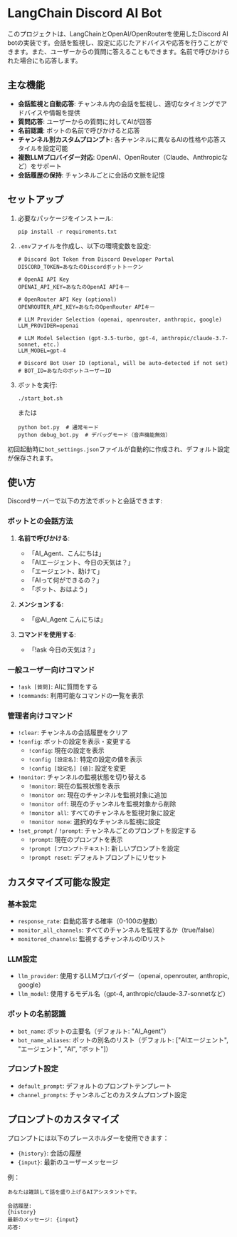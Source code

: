 # LangChain Discord AI Bot

このプロジェクトは、LangChainとOpenAI/OpenRouterを使用したDiscord AI botの実装です。会話を監視し、設定に応じたアドバイスや応答を行うことができます。また、ユーザーからの質問に答えることもできます。名前で呼びかけられた場合にも応答します。

## 主な機能

- **会話監視と自動応答**: チャンネル内の会話を監視し、適切なタイミングでアドバイスや情報を提供
- **質問応答**: ユーザーからの質問に対してAIが回答
- **名前認識**: ボットの名前で呼びかけると応答
- **チャンネル別カスタムプロンプト**: 各チャンネルに異なるAIの性格や応答スタイルを設定可能
- **複数LLMプロバイダー対応**: OpenAI、OpenRouter（Claude、Anthropicなど）をサポート
- **会話履歴の保持**: チャンネルごとに会話の文脈を記憶

## セットアップ

1. 必要なパッケージをインストール:
   ```
   pip install -r requirements.txt
   ```

2. `.env`ファイルを作成し、以下の環境変数を設定:
   ```
   # Discord Bot Token from Discord Developer Portal
   DISCORD_TOKEN=あなたのDiscordボットトークン

   # OpenAI API Key
   OPENAI_API_KEY=あなたのOpenAI APIキー

   # OpenRouter API Key (optional)
   OPENROUTER_API_KEY=あなたのOpenRouter APIキー

   # LLM Provider Selection (openai, openrouter, anthropic, google)
   LLM_PROVIDER=openai

   # LLM Model Selection (gpt-3.5-turbo, gpt-4, anthropic/claude-3.7-sonnet, etc.)
   LLM_MODEL=gpt-4

   # Discord Bot User ID (optional, will be auto-detected if not set)
   # BOT_ID=あなたのボットユーザーID
   ```

3. ボットを実行:
   ```
   ./start_bot.sh
   ```
   または
   ```
   python bot.py  # 通常モード
   python debug_bot.py  # デバッグモード（音声機能無効）
   ```

初回起動時に`bot_settings.json`ファイルが自動的に作成され、デフォルト設定が保存されます。

## 使い方

Discordサーバーで以下の方法でボットと会話できます:

### ボットとの会話方法

1. **名前で呼びかける**:
   - 「AI_Agent、こんにちは」
   - 「AIエージェント、今日の天気は？」
   - 「エージェント、助けて」
   - 「AIって何ができるの？」
   - 「ボット、おはよう」

2. **メンションする**:
   - 「@AI_Agent こんにちは」

3. **コマンドを使用する**:
   - 「!ask 今日の天気は？」

### 一般ユーザー向けコマンド
- `!ask [質問]`: AIに質問をする
- `!commands`: 利用可能なコマンドの一覧を表示

### 管理者向けコマンド
- `!clear`: チャンネルの会話履歴をクリア
- `!config`: ボットの設定を表示・変更する
  - `!config`: 現在の設定を表示
  - `!config [設定名]`: 特定の設定の値を表示
  - `!config [設定名] [値]`: 設定を変更
- `!monitor`: チャンネルの監視状態を切り替える
  - `!monitor`: 現在の監視状態を表示
  - `!monitor on`: 現在のチャンネルを監視対象に追加
  - `!monitor off`: 現在のチャンネルを監視対象から削除
  - `!monitor all`: すべてのチャンネルを監視対象に設定
  - `!monitor none`: 選択的なチャンネル監視に設定
- `!set_prompt` / `!prompt`: チャンネルごとのプロンプトを設定する
  - `!prompt`: 現在のプロンプトを表示
  - `!prompt [プロンプトテキスト]`: 新しいプロンプトを設定
  - `!prompt reset`: デフォルトプロンプトにリセット

## カスタマイズ可能な設定

### 基本設定
- `response_rate`: 自動応答する確率（0-100の整数）
- `monitor_all_channels`: すべてのチャンネルを監視するか（true/false）
- `monitored_channels`: 監視するチャンネルのIDリスト

### LLM設定
- `llm_provider`: 使用するLLMプロバイダー（openai, openrouter, anthropic, google）
- `llm_model`: 使用するモデル名（gpt-4, anthropic/claude-3.7-sonnetなど）

### ボットの名前認識
- `bot_name`: ボットの主要名（デフォルト: "AI_Agent"）
- `bot_name_aliases`: ボットの別名のリスト（デフォルト: ["AIエージェント", "エージェント", "AI", "ボット"]）

### プロンプト設定
- `default_prompt`: デフォルトのプロンプトテンプレート
- `channel_prompts`: チャンネルごとのカスタムプロンプト設定

## プロンプトのカスタマイズ

プロンプトには以下のプレースホルダーを使用できます：

- `{history}`: 会話の履歴
- `{input}`: 最新のユーザーメッセージ

例：
```
あなたは雑談して話を盛り上げるAIアシスタントです。

会話履歴:
{history}
最新のメッセージ: {input}
応答:
```

